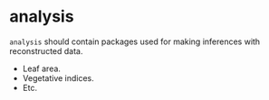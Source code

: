 # analysis

`analysis` should contain packages used for making inferences with reconstructed data.

* Leaf area.
* Vegetative indices.
* Etc.
